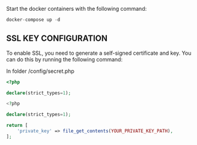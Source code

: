 Start the docker containers with the following command:
```php
docker-compose up -d
```

SSL KEY CONFIGURATION
---------------------
To enable SSL, you need to generate a self-signed certificate and key. You can do this by running the following command:

In folder /config/secret.php
```php
<?php

declare(strict_types=1);

<?php

declare(strict_types=1);

return [
    'private_key' => file_get_contents(YOUR_PRIVATE_KEY_PATH),
];
```